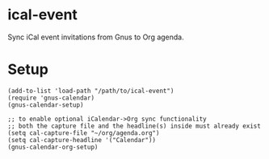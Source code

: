 ical-event
==========

Sync iCal event invitations from Gnus to Org agenda.

Setup
=====

    (add-to-list 'load-path "/path/to/ical-event")
    (require 'gnus-calendar)
    (gnus-calendar-setup)
    
    ;; to enable optional iCalendar->Org sync functionality
    ;; both the capture file and the headline(s) inside must already exist
    (setq cal-capture-file "~/org/agenda.org")
    (setq cal-capture-headline '("Calendar"))
    (gnus-calendar-org-setup)



